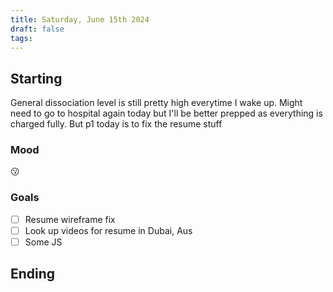 ```yaml
---
title: Saturday, June 15th 2024
draft: false
tags: 
---
```


## Starting 

General dissociation level is still pretty high everytime I wake up.  Might need to go to hospital again today but I'll be better prepped as everything is charged fully. But p1 today is to fix the resume stuff


### Mood
😗
### Goals

- [ ] Resume wireframe fix
- [ ] Look up videos for resume in Dubai, Aus
- [ ] Some JS

## Ending
